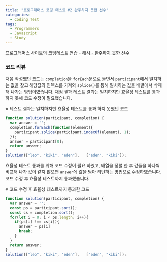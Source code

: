 ```yaml
---
title: "프로그래머스 코딩 테스트 #2 완주하지 못한 선수"
categories:
  - Coding Test
tags:
  - Programmers
  - Javascript
  - Study
---
```


프로그래머스 사이트의 코딩테스트 연습 - [해시 - 완주하지 못한 선수](https://programmers.co.kr/learn/courses/30/lessons/42576)

### 코드 리뷰
처음 작성했던 코드는 <code>completion</code>을 <code>forEach</code>문으로 돌면서 <code>participant</code>에서 일치하는 값을 찾고 해당값의 인덱스를 가져와 <code>splice()</code>를 통해 일치하는 값을 배열에서 삭제해 나가는 방법이였습니다. 채점 결과 테스트 결과는 일치하지만 효율성 테스트를 통과하지 못해 코드 수정이 필요했습니다.

※ 테스트 결과는 일치하지만 효율성 테스트를 통과 하지 못했던 코드
```javascript
function solution(participant, completion) {
  var answer = '';
  completion.forEach(function(element){
    participant.splice(participant.indexOf(element), 1);
  });
  answer = participant[0];
  return answer;
}
solution(["leo", "kiki", "eden"], 	["eden", "kiki"]);
```

효율성 테스트 통과를 위해 코드 수정이 필요 하였고, 배열을 정렬 한 후 값들을 하나씩 비교해 나가 값이 같지 않으면 <code>answer</code>에 값을 담아 리턴하는 방법으로 수정하였습니다.
코드 수정 후 효율성 테스트까지 통과했습니다.

※ 코드 수정 후 효율성 테스트까지 통과한 코드
```javascript
function solution(participant, completion) {
  var answer = '';
  const ps = participant.sort();
  const cs = completion.sort();
  for(let i = 0; i < ps.length; i++){
    if(ps[i] !== cs[i]){
      answer = ps[i]
      break;
    }
  }
  return answer;
}
solution(["leo", "kiki", "eden"], 	["eden", "kiki"]);
```